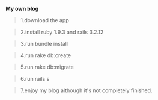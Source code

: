 **My own blog**

>1.download the app

>2.install ruby 1.9.3 and rails 3.2.12

>3.run bundle install

>4.run rake db:create

>5.run rake db:migrate

>6.run rails s

>7.enjoy my blog although it's not completely finished.
